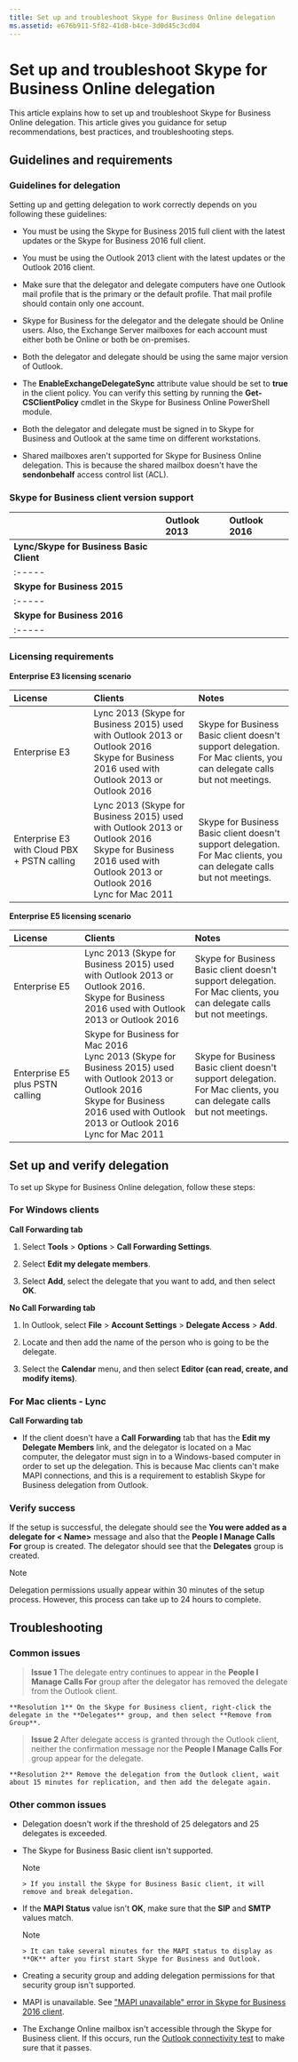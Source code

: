 ```yaml
---
title: Set up and troubleshoot Skype for Business Online delegation
ms.assetid: e676b911-5f82-41d8-b4ce-3d0d45c3cd04
---
```



# Set up and troubleshoot Skype for Business Online delegation

This article explains how to set up and troubleshoot Skype for Business Online delegation. This article gives you guidance for setup recommendations, best practices, and troubleshooting steps.
  
    
    


## Guidelines and requirements


### Guidelines for delegation

Setting up and getting delegation to work correctly depends on you following these guidelines:
  
    
    

- You must be using the Skype for Business 2015 full client with the latest updates or the Skype for Business 2016 full client.
    
  
- You must be using the Outlook 2013 client with the latest updates or the Outlook 2016 client.
    
  
- Make sure that the delegator and delegate computers have one Outlook mail profile that is the primary or the default profile. That mail profile should contain only one account.
    
  
- Skype for Business for the delegator and the delegate should be Online users. Also, the Exchange Server mailboxes for each account must either both be Online or both be on-premises.
    
  
- Both the delegator and delegate should be using the same major version of Outlook.
    
  
- The **EnableExchangeDelegateSync** attribute value should be set to **true** in the client policy. You can verify this setting by running the **Get-CSClientPolicy** cmdlet in the Skype for Business Online PowerShell module.
    
  
- Both the delegator and delegate must be signed in to Skype for Business and Outlook at the same time on different workstations.
    
  
- Shared mailboxes aren't supported for Skype for Business Online delegation. This is because the shared mailbox doesn't have the **sendonbehalf** access control list (ACL).
    
  

### Skype for Business client version support



||**Outlook 2013**|**Outlook 2016**|
|:-----|:-----|:-----|
|**Lync/Skype for Business Basic Client**|
|:-----|
|**Skype for Business 2015**|
|:-----|
|**Skype for Business 2016**|
|:-----|
   

### Licensing requirements


**Enterprise E3 licensing scenario**


|****License****|****Clients****|****Notes****|
|:-----|:-----|:-----|
|Enterprise E3﻿  <br/> |Lync 2013 (Skype for Business 2015) used with Outlook 2013 or Outlook 2016  <br/> Skype for Business 2016 used with Outlook 2013 or Outlook 2016  <br/> |Skype for Business Basic client doesn't support delegation.  <br/> For Mac clients, you can delegate calls but not meetings.  <br/> |
|Enterprise E3 with Cloud PBX + PSTN calling  <br/> |Lync 2013 (Skype for Business 2015) used with Outlook 2013 or Outlook 2016  <br/> Skype for Business 2016 used with Outlook 2013 or Outlook 2016  <br/> Lync for Mac 2011  <br/> |Skype for Business Basic client doesn't support delegation.  <br/> For Mac clients, you can delegate calls but not meetings.  <br/> |
   

  
    
    

**Enterprise E5 licensing scenario**


|****License****|****Clients****|****Notes****|
|:-----|:-----|:-----|
|Enterprise E5  <br/> |Lync 2013 (Skype for Business 2015) used with Outlook 2013 or Outlook 2016.  <br/> Skype for Business 2016 used with Outlook 2013 or Outlook 2016  <br/> |Skype for Business Basic client doesn't support delegation.  <br/> For Mac clients, you can delegate calls but not meetings.  <br/> |
|Enterprise E5 plus PSTN calling  <br/> |Skype for Business for Mac 2016  <br/> Lync 2013 (Skype for Business 2015) used with Outlook 2013 or Outlook 2016  <br/> Skype for Business 2016 used with Outlook 2013 or Outlook 2016  <br/> Lync for Mac 2011  <br/> |Skype for Business Basic client doesn't support delegation.  <br/> For Mac clients, you can delegate calls but not meetings.  <br/> |
   

## Set up and verify delegation

To set up Skype for Business Online delegation, follow these steps:
  
    
    

### For Windows clients

 **Call Forwarding tab**
  
    
    

1. Select **Tools** > **Options** > **Call Forwarding Settings**.
    
  
2. Select **Edit my delegate members**.
    
  
3. Select **Add**, select the delegate that you want to add, and then select **OK**.
    
  
 **No Call Forwarding tab**
  
    
    

1. In Outlook, select **File** > **Account Settings** > **Delegate Access** > **Add**.
    
  
2. Locate and then add the name of the person who is going to be the delegate.
    
  
3. Select the **Calendar** menu, and then select **Editor (can read, create, and modify items)**.
    
  

### For Mac clients - Lync

 **Call Forwarding tab**
  
    
    

- If the client doesn't have a **Call Forwarding** tab that has the **Edit my Delegate Members** link, and the delegator is located on a Mac computer, the delegator must sign in to a Windows-based computer in order to set up the delegation. This is because Mac clients can't make MAPI connections, and this is a requirement to establish Skype for Business delegation from Outlook.
    
  

### Verify success

If the setup is successful, the delegate should see the **You were added as a delegate for < Name>** message and also that the **People I Manage Calls For** group is created. The delegator should see that the **Delegates** group is created.
  
    
    

> [!NOTE]
> Delegation permissions usually appear within 30 minutes of the setup process. However, this process can take up to 24 hours to complete. 
  
    
    


## Troubleshooting


### Common issues



  
    
    
> **Issue 1** The delegate entry continues to appear in the **People I Manage Calls For** group after the delegator has removed the delegate from the Outlook client.
    
    **Resolution 1** On the Skype for Business client, right-click the delegate in the **Delegates** group, and then select **Remove from Group**.
    
  

  
    
    
> **Issue 2** After delegate access is granted through the Outlook client, neither the confirmation message nor the **People I Manage Calls For** group appear for the delegate.
    
    **Resolution 2** Remove the delegation from the Outlook client, wait about 15 minutes for replication, and then add the delegate again.
    
  

  
    
    

### Other common issues


- Delegation doesn't work if the threshold of 25 delegators and 25 delegates is exceeded.
    
  
- The Skype for Business Basic client isn't supported.
    
    > [!NOTE]
      > If you install the Skype for Business Basic client, it will remove and break delegation. 
- If the **MAPI Status** value isn't **OK**, make sure that the **SIP** and **SMTP** values match.
    
    > [!NOTE]
      > It can take several minutes for the MAPI status to display as **OK** after you first start Skype for Business and Outlook.
- Creating a security group and adding delegation permissions for that security group isn't supported.
    
  
- MAPI is unavailable. See  ["MAPI unavailable" error in Skype for Business 2016 client](https://support.microsoft.com/en-us/help/3147130).
    
  
- The Exchange Online mailbox isn't accessible through the Skype for Business client. If this occurs, run the  [Outlook connectivity test](https://testconnectivity.microsoft.com/) to make sure that it passes.
    
  

